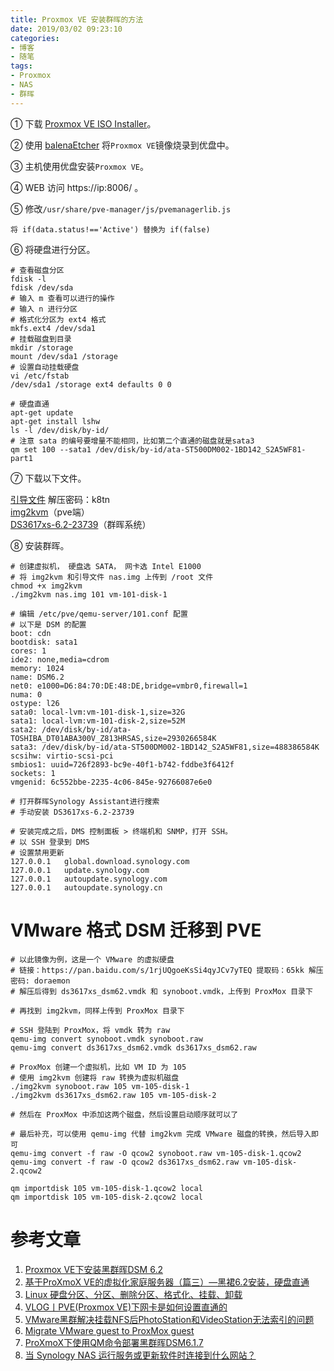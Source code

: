 ```yaml
---
title: Proxmox VE 安装群晖的方法
date: 2019/03/02 09:23:10
categories: 
- 博客
- 随笔
tags: 
- Proxmox
- NAS
- 群晖
---
```


①  下载 [Proxmox VE ISO Installer](https://www.proxmox.com/en/downloads)。

②  使用 [balenaEtcher](https://www.balena.io/etcher/) 将`Proxmox VE`镜像烧录到优盘中。

③  主机使用优盘安装`Proxmox VE`。

④  WEB 访问 https://ip:8006/ 。

⑤  修改`/usr/share/pve-manager/js/pvemanagerlib.js`

```shell
将 if(data.status!=='Active') 替换为 if(false)
```
<!--more-->

⑥  将硬盘进行分区。

```shell
# 查看磁盘分区
fdisk -l
fdisk /dev/sda
# 输入 m 查看可以进行的操作
# 输入 n 进行分区
# 格式化分区为 ext4 格式
mkfs.ext4 /dev/sda1
# 挂载磁盘到目录
mkdir /storage
mount /dev/sda1 /storage
# 设置自动挂载硬盘
vi /etc/fstab
/dev/sda1 /storage ext4 defaults 0 0

# 硬盘直通
apt-get update
apt-get install lshw
ls -l /dev/disk/by-id/
# 注意 sata 的编号要增量不能相同，比如第二个直通的磁盘就是sata3
qm set 100 --sata1 /dev/disk/by-id/ata-ST500DM002-1BD142_S2A5WF81-part1
```

⑦  下载以下文件。

[引导文件](https://roo.ooo/go/aHR0cHM6Ly9wYW4uYmFpZHUuY29tL3MvMWdHQ1dQZUNZQTBFTTRuUmxybnA3N2c=) 解压密码：k8tn  
[img2kvm](https://roo.ooo/go/aHR0cHM6Ly9yb28tMTI1MjI4ODE3OS5jb3MuYXAtZ3Vhbmd6aG91Lm15cWNsb3VkLmNvbS8yMDE4L2ltZzJrdm0=)（pve端）  
[DS3617xs-6.2-23739](https://roo.ooo/go/aHR0cHM6Ly9hcmNoaXZlLnN5bm9sb2d5LmNvbS9kb3dubG9hZC9EU00vcmVsZWFzZS82LjIvMjM3MzkvRFNNX0RTMzYxN3hzXzIzNzM5LnBhdA==)（群晖系统）

⑧  安装群晖。

```shell
# 创建虚拟机， 硬盘选 SATA， 网卡选 Intel E1000
# 将 img2kvm 和引导文件 nas.img 上传到 /root 文件
chmod +x img2kvm
./img2kvm nas.img 101 vm-101-disk-1

# 编辑 /etc/pve/qemu-server/101.conf 配置
# 以下是 DSM 的配置
boot: cdn
bootdisk: sata1
cores: 1
ide2: none,media=cdrom
memory: 1024
name: DSM6.2
net0: e1000=D6:84:70:DE:48:DE,bridge=vmbr0,firewall=1
numa: 0
ostype: l26
sata0: local-lvm:vm-101-disk-1,size=32G
sata1: local-lvm:vm-101-disk-2,size=52M
sata2: /dev/disk/by-id/ata-TOSHIBA_DT01ABA300V_Z813HRSAS,size=2930266584K
sata3: /dev/disk/by-id/ata-ST500DM002-1BD142_S2A5WF81,size=488386584K
scsihw: virtio-scsi-pci
smbios1: uuid=726f2893-bc9e-40f1-b742-fddbe3f6412f
sockets: 1
vmgenid: 6c552bbe-2235-4c06-845e-92766087e6e0

# 打开群晖Synology Assistant进行搜索
# 手动安装 DS3617xs-6.2-23739 

# 安装完成之后，DMS 控制面板 > 终端机和 SNMP，打开 SSH。
# 以 SSH 登录到 DMS
# 设置禁用更新
127.0.0.1	global.download.synology.com
127.0.0.1	update.synology.com
127.0.0.1	autoupdate.synology.com
127.0.0.1	autoupdate.synology.cn
```

# VMware 格式 DSM 迁移到 PVE

```shell
# 以此镜像为例，这是一个 VMware 的虚拟硬盘
# 链接：https://pan.baidu.com/s/1rjUQgoeKsSi4qyJCv7yTEQ 提取码：65kk 解压密码: doraemon
# 解压后得到 ds3617xs_dsm62.vmdk 和 synoboot.vmdk，上传到 ProxMox 目录下

# 再找到 img2kvm，同样上传到 ProxMox 目录下

# SSH 登陆到 ProxMox，将 vmdk 转为 raw  
qemu-img convert synoboot.vmdk synoboot.raw 
qemu-img convert ds3617xs_dsm62.vmdk ds3617xs_dsm62.raw 

# ProxMox 创建一个虚拟机，比如 VM ID 为 105
# 使用 img2kvm 创建将 raw 转换为虚拟机磁盘
./img2kvm synoboot.raw 105 vm-105-disk-1
./img2kvm ds3617xs_dsm62.raw 105 vm-105-disk-2

# 然后在 ProxMox 中添加这两个磁盘，然后设置启动顺序就可以了

# 最后补充，可以使用 qemu-img 代替 img2kvm 完成 VMware 磁盘的转换，然后导入即可
qemu-img convert -f raw -O qcow2 synoboot.raw vm-105-disk-1.qcow2
qemu-img convert -f raw -O qcow2 ds3617xs_dsm62.raw vm-105-disk-2.qcow2

qm importdisk 105 vm-105-disk-1.qcow2 local
qm importdisk 105 vm-105-disk-2.qcow2 local
```

# 参考文章

1. [Proxmox VE下安装黑群晖DSM 6.2](http://roo.ooo/o/pve.html)
2. [基于ProXmoX VE的虚拟化家庭服务器（篇三）—黑裙6.2安装，硬盘直通](https://post.smzdm.com/p/a25r8mo2/)
3. [Linux 硬盘分区、分区、删除分区、格式化、挂载、卸载](https://www.cnblogs.com/visec479/p/4072754.html)
4. [VLOG丨PVE(Proxmox VE)下网卡是如何设置直通的](https://www.vediotalk.com/?p=2781)
5. [VMware黑群解决挂载NFS后PhotoStation和VideoStation无法索引的问题](https://www.nas2x.com/threads/vmwarenfsphotostationvideostation.578/)
6. [Migrate VMware guest to ProxMox guest](https://www.youtube.com/watch?v=wmbwNT0gul0)
7. [ProXmoX下使用QM命令部署黑群晖DSM6.1.7](http://www.hopol.cn/2018/06/1266/)  
8. [当 Synology NAS 运行服务或更新软件时连接到什么网站？](https://originwww.synology.com/zh-cn/knowledgebase/DSM/tutorial/Service_Application/What_websites_does_Synology_NAS_connect_to_when_running_services_or_updating_software)  
